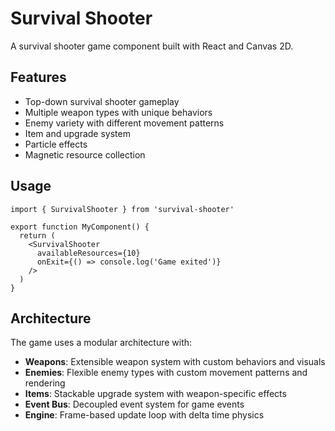 # Survival Shooter

A survival shooter game component built with React and Canvas 2D.

## Features

- Top-down survival shooter gameplay
- Multiple weapon types with unique behaviors
- Enemy variety with different movement patterns
- Item and upgrade system
- Particle effects
- Magnetic resource collection

## Usage

```tsx
import { SurvivalShooter } from 'survival-shooter'

export function MyComponent() {
  return (
    <SurvivalShooter
      availableResources={10}
      onExit={() => console.log('Game exited')}
    />
  )
}
```

## Architecture

The game uses a modular architecture with:

- **Weapons**: Extensible weapon system with custom behaviors and visuals
- **Enemies**: Flexible enemy types with custom movement patterns and rendering
- **Items**: Stackable upgrade system with weapon-specific effects
- **Event Bus**: Decoupled event system for game events
- **Engine**: Frame-based update loop with delta time physics
